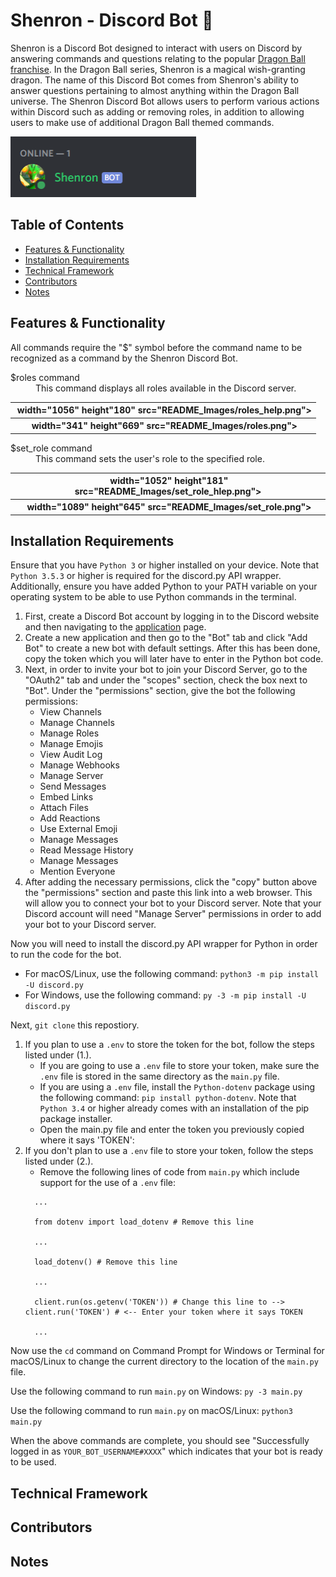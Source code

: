 # Shenron - Discord Bot :robot:

<p>Shenron is a Discord Bot designed to interact with users on Discord by answering commands and questions relating to the popular <a href="https://en.wikipedia.org/wiki/Dragon_Ball">Dragon Ball franchise</a>. In the Dragon Ball series, Shenron is a magical wish-granting dragon. The name of this Discord Bot comes from Shenron's ability to answer questions pertaining to almost anything within the Dragon Ball universe. The Shenron Discord Bot allows users to perform various actions within Discord such as adding or removing roles, in addition to allowing users to make use of additional Dragon Ball themed commands.</p>

<img width="297" height="97" src="README_Images/shenron.png">

<h2>Table of Contents</h2>
<ul>
  <li><a href="#features">Features & Functionality</a></li>
  <li><a href="#installation">Installation Requirements</a></li>
  <li><a href="#tech">Technical Framework</a></li>
  <li><a href="#contributors">Contributors</a></li>
  <li><a href="#notes">Notes</a></li>
</ul>

<h2 id="features">Features & Functionality</h2>

<p>All commands require the "$" symbol before the command name to be recognized as a command by the Shenron Discord Bot.</p>

<dl>
  <dt>$roles command</dt>
  <dd>This command displays all roles available in the Discord server.</dd>
  <table>
    <tr>
      <th>
        <img> width="1056" height"180" src="README_Images/roles_help.png">
      </th>
    </tr>
    <tr>
      <th>
        <img> width="341" height"669" src="README_Images/roles.png">
      </th>
    </tr>
  </table>
  
  <dt>$set_role command</dt>
  <dd>This command sets the user's role to the specified role.</dd>
  <table>
    <tr>
      <th>
        <img> width="1052" height"181" src="README_Images/set_role_hlep.png">
      </th>
    </tr>
    <tr>
      <th>
        <img> width="1089" height"645" src="README_Images/set_role.png">
      </th>
    </tr>
  </table>
</dl>

<h2 id="installation">Installation Requirements</h2>

<p>Ensure that you have <code>Python 3</code> or higher installed on your device. Note that <code>Python 3.5.3</code> or higher is required for the discord.py API wrapper. Additionally, ensure you have added Python to your PATH variable on your operating system to be able to use Python commands in the terminal.</p>

<ol>
  <li>First, create a Discord Bot account by logging in to the Discord website and then navigating to the <a href="https://discord.com/developers/applications">application</a> page.
  </li>
  <li>Create a new application and then go to the "Bot" tab and click "Add Bot" to create a new bot with default settings. After this has been done, copy the token which you will later have to enter in the Python bot code.
  </li>
  <li>Next, in order to invite your bot to join your Discord Server, go to the "OAuth2" tab and under the "scopes" section, check the box next to "Bot". Under the "permissions" section, give the bot the following permissions: 
    <ul>
      <li>View Channels</li>
      <li>Manage Channels</li>
      <li>Manage Roles</li>
      <li>Manage Emojis</li>
      <li>View Audit Log</li>
      <li>Manage Webhooks</li>
      <li>Manage Server</li>
      <li>Send Messages</li>
      <li>Embed Links</li>
      <li>Attach Files</li>
      <li>Add Reactions</li>
      <li>Use External Emoji</li>
      <li>Manage Messages</li>
      <li>Read Message History</li>
      <li>Manage Messages</li>
      <li>Mention Everyone</li>
    </ul>  
  </li>
  <li>After adding the necessary permissions, click the "copy" button above the "permissions" section and paste this link into a web browser. This will allow you to connect your bot to your Discord server. Note that your Discord account will need "Manage Server" permissions in order to add your bot to your Discord server.
  </li>
</ol>

<p>Now you will need to install the discord.py API wrapper for Python in order to run the code for the bot.</p>
<ul>
  <li>For macOS/Linux, use the following command: <code>python3 -m pip install -U discord.py</code></li>
  <li>For Windows, use the following command: <code>py -3 -m pip install -U discord.py</code></li>
</ul>

<p>Next, <code>git clone</code> this repostiory.</code></p>

<ol>
  <li>If you plan to use a <code>.env</code> to store the token for the bot, follow the steps listed under (1.).
    <ul>
      <li>If you are going to use a <code>.env</code> file to store your token, make sure the <code>.env</code> file is stored in the same directory as the <code>main.py</code>  file.
      </li>
      <li>If you are using a <code>.env</code> file, install the <code>Python-dotenv</code> package using the following command: <code>pip install python-dotenv</code>. Note that <code>Python 3.4</code> or higher already comes with an installation of the pip package installer.
      </li>
      <li>Open the </code>main.py</code> file and enter the token you previously copied where it says 'TOKEN':
      </li>
    </ul>
  </li>

  <li>If you don't plan to use a <code>.env</code> file to store your token, follow the steps listed under (2.).
    <ul>
      <li>Remove the following lines of code from <code>main.py</code> which include support for the use of a <code>.env</code> file:
      </li>
    </ul>
      
     
      ...
    
      from dotenv import load_dotenv # Remove this line
      
      ...
      
      load_dotenv() # Remove this line
      
      ... 
      
      client.run(os.getenv('TOKEN')) # Change this line to --> client.run('TOKEN') # <-- Enter your token where it says TOKEN
      
      ...
      
  </li>
</ol>

<p>Now use the <code>cd</code> command on Command Prompt for Windows or Terminal for macOS/Linux to change the current directory to the location of the <code>main.py</code> file.</p>
<p>Use the following command to run <code>main.py</code> on Windows: <code>py -3 main.py</code></p>
<p>Use the following command to run <code>main.py</code> on macOS/Linux: <code>python3 main.py</code></p>

</p>When the above commands are complete, you should see "Successfully logged in as <code>YOUR_BOT_USERNAME#XXXX</code>" which indicates that your bot is ready to be used.</p>

<h2 id="tech">Technical Framework</h2>

<h2 id="contributors">Contributors</h2>

<h2 id="notes">Notes</h2>
 


  
  
